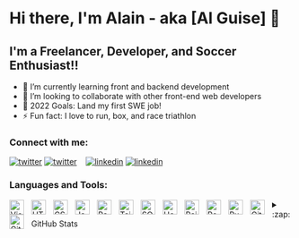 # Hi there, I'm Alain - aka [Al Guise] 👋 

## I'm a Freelancer, Developer, and Soccer Enthusiast!!

- 🌱 I’m currently learning front and backend development
- 👯 I’m looking to collaborate with other front-end web developers
- 🥅 2022 Goals: Land my first SWE job!
- ⚡ Fun fact: I love to run, box, and race triathlon

### Connect with me:


[![twitter](./img/twitter-light.svg)](https://twitter.com/theAlGuise#gh-light-mode-only)
[![twitter](./img/twitter-dark.svg)](https://twitter.com/theAlGuise#gh-dark-mode-only)
&nbsp;&nbsp;
[![linkedin](./img/linkedin-light.svg)](https://linkedin.com/in/alain-giessel#gh-light-mode-only)
[![linkedin](./img/linkedin-dark.svg)](https://linkedin.com/in/alain-giessel#gh-dark-mode-only)
&nbsp;&nbsp;
<!-- [![discord](./img/linkedin-light.svg)](https://linkedin.com/in/alain-giessel#gh-light-mode-only)
[![discord](./img/linkedin-light.svg)](https://linkedin.com/in/alain-giessel#gh-light-mode-only) -->



### Languages and Tools:

<img align="left" alt="Visual Studio Code" width="26px" src="https://cdn.jsdelivr.net/gh/devicons/devicon/icons/vscode/vscode-original.svg" style="padding-right:10px;" />
<img align="left" alt="HTML5" width="26px" src="https://cdn.jsdelivr.net/gh/devicons/devicon/icons/html5/html5-original.svg" style="padding-right:10px;" />
<img align="left" alt="CSS3" width="26px" src="https://cdn.jsdelivr.net/gh/devicons/devicon/icons/css3/css3-original.svg" style="padding-right:10px;" />
<img align="left" alt="JavaScript" width="26px" src="https://cdn.jsdelivr.net/gh/devicons/devicon/icons/javascript/javascript-original.svg" style="padding-right:10px;" />
<img align="left" alt="React" width="26px" src="https://cdn.jsdelivr.net/gh/devicons/devicon/icons/react/react-original.svg" style="padding-right:10px;" />
<img align="left" alt="TailWind" width="26px" src="https://cdn.jsdelivr.net/gh/devicons/devicon/icons/tailwindcss/tailwindcss-plain.svg" style="padding-right:10px;" />
<img align="left" alt="SQLite" width="26px" src="https://cdn.jsdelivr.net/gh/devicons/devicon/icons/sqlite/sqlite-original.svg" style="padding-right:10px;" />
<img align="left" alt="Heroku" width="26px" src="https://cdn.jsdelivr.net/gh/devicons/devicon/icons/heroku/heroku-original.svg" style="padding-right:10px;" />
<img align="left" alt="Rails" width="26px" src="https://cdn.jsdelivr.net/gh/devicons/devicon/icons/rails/rails-original-wordmark.svg" style="padding-right:10px;" />
<img align="left" alt="PostgreSQL" width="26px" src="https://cdn.jsdelivr.net/gh/devicons/devicon/icons/postgresql/postgresql-original.svg" style="padding-right:10px;" />
<img align="left" alt="Ruby" width="26px" src="https://cdn.jsdelivr.net/gh/devicons/devicon/icons/ruby/ruby-original.svg" style="padding-right:10px;" />
<img align="left" alt="Git" width="26px" src="https://cdn.jsdelivr.net/gh/devicons/devicon/icons/git/git-original.svg" style="padding-right:10px;" />
<img align="left" alt="GitHub" width="26px" src="https://cdn.jsdelivr.net/gh/devicons/devicon/icons/github/github-original.svg" style="padding-right:10px;" />

<details>
  <summary>:zap: GitHub Stats</summary>

  <img align="left" alt="AlGuise's GitHub Stats" src="https://github-readme-stats.vercel.app/api?username=AlGuise&show_icons=true&hide_border=false&title_color=ff652f&icon_color=FFE400&bg_color=09131B&text_color=ffffff&border_color=0c1a25" />

</details>

[twitter]: https://twitter.com/theAlGuise
[linkedin]: https://linkedin.com/in/alain-giessel
